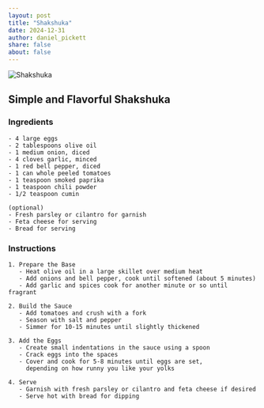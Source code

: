 ```yaml
---
layout: post
title: "Shakshuka"
date: 2024-12-31
author: daniel_pickett
share: false
about: false
---
```


<img src="/images/shakshuka.png" style="max-width: 100%; max-height: 500px;" alt="Shakshuka">

## Simple and Flavorful Shakshuka

### Ingredients

```
- 4 large eggs
- 2 tablespoons olive oil
- 1 medium onion, diced
- 4 cloves garlic, minced
- 1 red bell pepper, diced
- 1 can whole peeled tomatoes
- 1 teaspoon smoked paprika
- 1 teaspoon chili powder
- 1/2 teaspoon cumin

(optional)
- Fresh parsley or cilantro for garnish
- Feta cheese for serving
- Bread for serving
```

### Instructions

```
1. Prepare the Base
   - Heat olive oil in a large skillet over medium heat
   - Add onions and bell pepper, cook until softened (about 5 minutes)
   - Add garlic and spices cook for another minute or so until fragrant

2. Build the Sauce
   - Add tomatoes and crush with a fork
   - Season with salt and pepper
   - Simmer for 10-15 minutes until slightly thickened

3. Add the Eggs
   - Create small indentations in the sauce using a spoon
   - Crack eggs into the spaces
   - Cover and cook for 5-8 minutes until eggs are set,
     depending on how runny you like your yolks

4. Serve
   - Garnish with fresh parsley or cilantro and feta cheese if desired
   - Serve hot with bread for dipping
```
